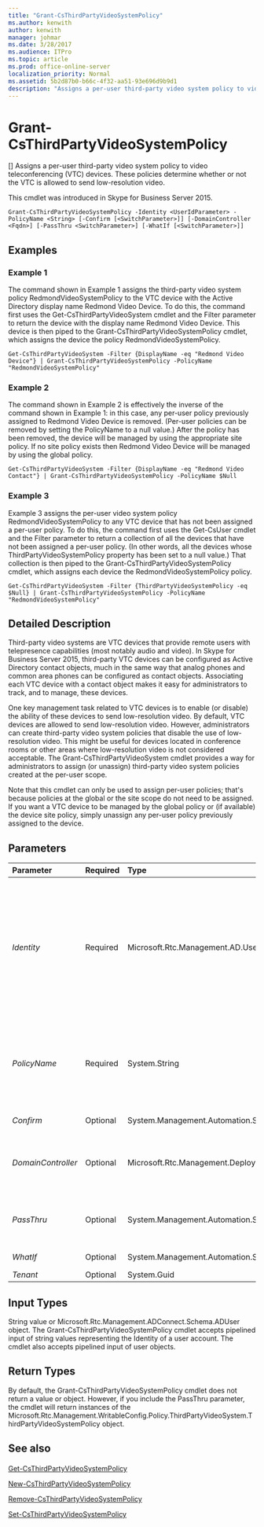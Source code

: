 ```yaml
---
title: "Grant-CsThirdPartyVideoSystemPolicy"
ms.author: kenwith
author: kenwith
manager: johmar
ms.date: 3/28/2017
ms.audience: ITPro
ms.topic: article
ms.prod: office-online-server
localization_priority: Normal
ms.assetid: 5b2d87b0-b66c-4f32-aa51-93e696d9b9d1
description: "Assigns a per-user third-party video system policy to video teleconferencing (VTC) devices. These policies determine whether or not the VTC is allowed to send low-resolution video."
---
```


# Grant-CsThirdPartyVideoSystemPolicy
[]
Assigns a per-user third-party video system policy to video teleconferencing (VTC) devices. These policies determine whether or not the VTC is allowed to send low-resolution video.
  
This cmdlet was introduced in Skype for Business Server 2015.
  
```
Grant-CsThirdPartyVideoSystemPolicy -Identity <UserIdParameter> -PolicyName <String> [-Confirm [<SwitchParameter>]] [-DomainController <Fqdn>] [-PassThru <SwitchParameter>] [-WhatIf [<SwitchParameter>]]

```

## Examples
<a name="Examples"> </a>

### Example 1

The command shown in Example 1 assigns the third-party video system policy RedmondVideoSystemPolicy to the VTC device with the Active Directory display name Redmond Video Device. To do this, the command first uses the Get-CsThirdPartyVideoSystem cmdlet and the Filter parameter to return the device with the display name Redmond Video Device. This device is then piped to the Grant-CsThirdPartyVideoSystemPolicy cmdlet, which assigns the device the policy RedmondVideoSystemPolicy. 
  
```
Get-CsThirdPartyVideoSystem -Filter {DisplayName -eq "Redmond Video Device"} | Grant-CsThirdPartyVideoSystemPolicy -PolicyName "RedmondVideoSystemPolicy"
```

### Example 2

The command shown in Example 2 is effectively the inverse of the command shown in Example 1: in this case, any per-user policy previously assigned to Redmond Video Device is removed. (Per-user policies can be removed by setting the PolicyName to a null value.) After the policy has been removed, the device will be managed by using the appropriate site policy. If no site policy exists then Redmond Video Device will be managed by using the global policy.
  
```
Get-CsThirdPartyVideoSystem -Filter {DisplayName -eq "Redmond Video Contact"} | Grant-CsThirdPartyVideoSystemPolicy -PolicyName $Null
```

### Example 3

Example 3 assigns the per-user video system policy RedmondVideoSystemPolicy to any VTC device that has not been assigned a per-user policy. To do this, the command first uses the Get-CsUser cmdlet and the Filter parameter to return a collection of all the devices that have not been assigned a per-user policy. (In other words, all the devices whose ThirdPartyVideoSystemPolicy property has been set to a null value.) That collection is then piped to the Grant-CsThirdPartyVideoSystemPolicy cmdlet, which assigns each device the RedmondVideoSystemPolicy policy.
  
```
Get-CsThirdPartyVideoSystem -Filter {ThirdPartyVideoSystemPolicy -eq $Null} | Grant-CsThirdPartyVideoSystemPolicy -PolicyName "RedmondVideoSystemPolicy"
```

## Detailed Description
<a name="DetailedDescription"> </a>

Third-party video systems are VTC devices that provide remote users with telepresence capabilities (most notably audio and video). In Skype for Business Server 2015, third-party VTC devices can be configured as Active Directory contact objects, much in the same way that analog phones and common area phones can be configured as contact objects. Associating each VTC device with a contact object makes it easy for administrators to track, and to manage, these devices.
  
One key management task related to VTC devices is to enable (or disable) the ability of these devices to send low-resolution video. By default, VTC devices are allowed to send low-resolution video. However, administrators can create third-party video system policies that disable the use of low-resolution video. This might be useful for devices located in conference rooms or other areas where low-resolution video is not considered acceptable. The Grant-CsThirdPartyVideoSystem cmdlet provides a way for administrators to assign (or unassign) third-party video system policies created at the per-user scope.
  
Note that this cmdlet can only be used to assign per-user policies; that's because policies at the global or the site scope do not need to be assigned. If you want a VTC device to be managed by the global policy or (if available) the device site policy, simply unassign any per-user policy previously assigned to the device.
  
## Parameters
<a name="DetailedDescription"> </a>

|**Parameter**|**Required**|**Type**|**Description**|
|:-----|:-----|:-----|:-----|
| _Identity_ <br/> |Required  <br/> |Microsoft.Rtc.Management.AD.UserIdParameter  <br/> |Unique identifier for the video system being assigned the per-user policy. Video systems are identified by using the Active Directory distinguished name (DN) of the associated contact object. By default, video systems use a GUID (globally unique identifier) as their common name, which means systems will typically have an Identity similar to this: CN={ce84964a-c4da-4622-ad34-c54ff3ed361f},OU=Redmond,DC=Litwareinc,DC=com. This means you might find it easier to modify third-party video systems by using the Get-CsThirdPartyVideoSystem cmdlet to return the devices and then piping those objects to the Grant-CsThirdPartyVideoSystemPolicy cmdlet.  <br/> |
| _PolicyName_ <br/> |Required  <br/> |System.String  <br/> |"Name" of the policy to be assigned. The PolicyName is simply the policy Identity minus the policy scope (the "tag:" prefix). For example, a policy with the Identity tag:Redmond has a PolicyName equal to Redmond; a policy with the Identity tag:RedmondUsersVideoPolicy has a PolicyName equal to RedmondUsersVideoPolicy. To unassign a per-user policy previously assigned to a user, set the PolicyName to a null value ($Null).  <br/> |
| _Confirm_ <br/> |Optional  <br/> |System.Management.Automation.SwitchParameter  <br/> |Prompts you for confirmation before executing the command.  <br/> |
| _DomainController_ <br/> |Optional  <br/> |Microsoft.Rtc.Management.Deploy.Fqdn  <br/> |Enables you to specify the fully qualified domain name (FQDN) of a domain controller to be contacted when assigning the new policy. If this parameter is not specified then the Grant-CsThirdPartyVideoSystemPolicy cmdlet will contact the first available domain controller.  <br/> |
| _PassThru_ <br/> |Optional  <br/> |System.Management.Automation.SwitchParameter  <br/> |Enables you to pass a contact object through the pipeline that represents the user being assigned the policy. By default, the Grant-CsThirdPartyVideoSystemPolicy cmdlet does not pass objects through the pipeline.  <br/> |
| _WhatIf_ <br/> |Optional  <br/> |System.Management.Automation.SwitchParameter  <br/> |Describes what would happen if you executed the command without actually executing the command.  <br/> |
| _Tenant_ <br/> |Optional  <br/> |System.Guid  <br/> |PARAMVALUE: Guid  <br/> |
   
## Input Types
<a name="InputTypes"> </a>

String value or Microsoft.Rtc.Management.ADConnect.Schema.ADUser object. The Grant-CsThirdPartyVideoSystemPolicy cmdlet accepts pipelined input of string values representing the Identity of a user account. The cmdlet also accepts pipelined input of user objects.
  
## Return Types
<a name="ReturnTypes"> </a>

By default, the Grant-CsThirdPartyVideoSystemPolicy cmdlet does not return a value or object. However, if you include the PassThru parameter, the cmdlet will return instances of the Microsoft.Rtc.Management.WritableConfig.Policy.ThirdPartyVideoSystem.ThirdPartyVideoSystemPolicy object.
  
## See also
<a name="ReturnTypes"> </a>

#### 

[Get-CsThirdPartyVideoSystemPolicy](get-csthirdpartyvideosystempolicy.md)
  
[New-CsThirdPartyVideoSystemPolicy](new-csthirdpartyvideosystempolicy.md)
  
[Remove-CsThirdPartyVideoSystemPolicy](remove-csthirdpartyvideosystempolicy.md)
  
[Set-CsThirdPartyVideoSystemPolicy](set-csthirdpartyvideosystempolicy.md)

